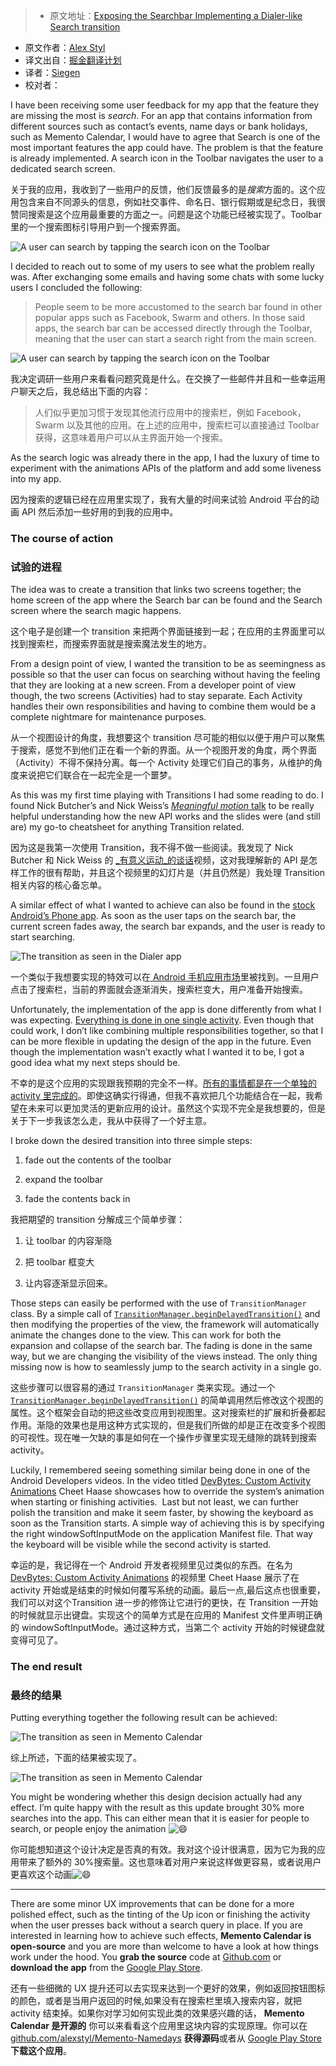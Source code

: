 > * 原文地址：[Exposing the Searchbar Implementing a Dialer-like Search transition](https://medium.com/@alexstyl/https-medium-com-alexstyl-animating-the-toolbar-7a8f1aab39dd#.waucttqbf)
* 原文作者：[Alex Styl](https://medium.com/@alexstyl)
* 译文出自：[掘金翻译计划](https://github.com/xitu/gold-miner)
* 译者：[Siegen](https://github.com/siegeout)
* 校对者：

I have been receiving some user feedback for my app that the feature they are missing the most is _search_. For an app that contains information from different sources such as contact’s events, name days or bank holidays, such as Memento Calendar, I would have to agree that Search is one of the most important features the app could have. The problem is that the feature is already implemented. A search icon in the Toolbar navigates the user to a dedicated search screen.

关于我的应用，我收到了一些用户的反馈，他们反馈最多的是*搜索*方面的。这个应用包含来自不同源头的信息，例如社交事件、命名日、银行假期或是纪念日，我很赞同搜索是这个应用最重要的方面之一。问题是这个功能已经被实现了。Toolbar 里的一个搜索图标引导用户到一个搜索界面。

![A user can search by tapping the search icon on the Toolbar](https://raw.githubusercontent.com/alexstyl/alexstyl.github.io/master/images/animating-the-toolbar/search_toolbar.png)

I decided to reach out to some of my users to see what the problem really was. After exchanging some emails and having some chats with some lucky users I concluded the following:

> People seem to be more accustomed to the search bar found in other popular apps such as Facebook, Swarm and others. In those said apps, the search bar can be accessed directly through the Toolbar, meaning that the user can start a search right from the main screen.

![A user can search by tapping the search icon on the Toolbar](https://raw.githubusercontent.com/alexstyl/alexstyl.github.io/master/images/animating-the-toolbar/search_toolbar.png)


我决定调研一些用户来看看问题究竟是什么。在交换了一些邮件并且和一些幸运用户聊天之后，我总结出下面的内容：

> 人们似乎更加习惯于发现其他流行应用中的搜索栏，例如 Facebook，Swarm 以及其他的应用。在上述的应用中，搜索栏可以直接通过 Toolbar 获得，这意味着用户可以从主界面开始一个搜索。


As the search logic was already there in the app, I had the luxury of time to experiment with the animations APIs of the platform and add some liveness into my app.

因为搜索的逻辑已经在应用里实现了，我有大量的时间来试验 Android 平台的动画 API 然后添加一些好用的到我的应用中。

### The course of action

### 试验的进程

The idea was to create a transition that links two screens together; the home screen of the app where the Search bar can be found and the Search screen where the search magic happens.

这个电子是创建一个 transition 来把两个界面链接到一起；在应用的主界面里可以找到搜索栏，而搜索界面就是搜索魔法发生的地方。


From a design point of view, I wanted the transition to be as seemingness as possible so that the user can focus on searching without having the feeling that they are looking at a new screen. From a developer point of view though, the two screens (Activities) had to stay separate. Each Activity handles their own responsibilities and having to combine them would be a complete nightmare for maintenance purposes.

从一个视图设计的角度，我想要这个 transition 尽可能的相似以便于用户可以聚焦于搜索，感觉不到他们正在看一个新的界面。从一个视图开发的角度，两个界面（Activity）不得不保持分离。每一个 Activity 处理它们自己的事务，从维护的角度来说把它们联合在一起完全是一个噩梦。

As this was my first time playing with Transitions I had some reading to do. I found Nick Butcher’s and Nick Weiss’s [_Meaningful motion_ talk](https://skillsmatter.com/skillscasts/6798-meaningful-motion) to be really helpful understanding how the new API works and the slides were (and still are) my go-to cheatsheet for anything Transition related.

因为这是我第一次使用 Transition，我不得不做一些阅读。我发现了 Nick Butcher 和 Nick Weiss 的
[_有意义运动_的谈话](https://skillsmatter.com/skillscasts/6798-meaningful-motion)视频，这对我理解新的 API 是怎样工作的很有帮助，并且这个视频里的幻灯片是（并且仍然是）我处理 Transition 相关内容的核心备忘单。


A similar effect of what I wanted to achieve can also be found in the [stock Android’s Phone app](https://play.google.com/store/apps/details?id=com.google.android.dialer). As soon as the user taps on the search bar, the current screen fades away, the search bar expands, and the user is ready to start searching.

![The transition as seen in the Dialer app](https://raw.githubusercontent.com/alexstyl/alexstyl.github.io/master/images/animating-the-toolbar/dialer.gif)

一个类似于我想要实现的特效可以在[ Android 手机应用市场](https://play.google.com/store/apps/details?id=com.google.android.dialer)里被找到。一旦用户点击了搜索栏，当前的界面就会逐渐消失，搜索栏变大，用户准备开始搜索。

Unfortunately, the implementation of the app is done differently from what I was expecting. [Everything is done in one single activity](http://grepcode.com/file/repository.grepcode.com/java/ext/com.google.android/android-apps/5.1.0_r1/com/android/dialer/DialtactsActivity.java). Even though that could work, I don’t like combining multiple responsibilities together, so that I can be more flexible in updating the design of the app in the future. Even though the implementation wasn’t exactly what I wanted it to be, I got a good idea what my next steps should be.

不幸的是这个应用的实现跟我预期的完全不一样。[所有的事情都是在一个单独的 activity 里完成的](http://grepcode.com/file/repository.grepcode.com/java/ext/com.google.android/android-apps/5.1.0_r1/com/android/dialer/DialtactsActivity.java)。即使这确实行得通，但我不喜欢把几个功能结合在一起，我希望在未来可以更加灵活的更新应用的设计。虽然这个实现不完全是我想要的，但是关于下一步我该怎么走，我从中获得了一个好主意。

I broke down the desired transition into three simple steps:

1) fade out the contents of the toolbar

2) expand the toolbar

3) fade the contents back in

我把期望的 transition 分解成三个简单步骤：

1) 让 toolbar 的内容渐隐

2) 把 toolbar 框变大

3) 让内容逐渐显示回来。


Those steps can easily be performed with the use of `TransitionManager` class. By a simple call of [`TransitionManager.beginDelayedTransition()`](http://alexstyl.com/exposing-the-searchbar/) and then modifying the properties of the view, the framework will automatically animate the changes done to the view. This can work for both the expansion and collapse of the search bar. The fading is done in the same way, but we are changing the visibility of the views instead. The only thing missing now is how to seamlessly jump to the search activity in a single go.

这些步骤可以很容易的通过 `TransitionManager` 类来实现。通过一个 [`TransitionManager.beginDelayedTransition()`](http://alexstyl.com/exposing-the-searchbar/) 的简单调用然后修改这个视图的属性。这个框架会自动的把这些改变应用到视图里。这对搜索栏的扩展和折叠都起作用。渐隐的效果也是用这种方式实现的，但是我们所做的却是正在改变多个视图的可视性。现在唯一欠缺的事是如何在一个操作步骤里实现无缝隙的跳转到搜索 activity。

Luckily, I remembered seeing something similar being done in one of the Android Developers videos. In the video titled [DevBytes: Custom Activity Animations](https://www.youtube.com/watch?v=CPxkoe2MraA) Cheet Haase showcases how to override the system’s animation when starting or finishing activities.  Last but not least, we can further polish the transition and make it seem faster, by showing the keyboard as soon as the Transition starts. A simple way of achieving this is by specifying the right windowSoftInputMode on the application Manifest file. That way the keyboard will be visible while the second activity is started.

幸运的是，我记得在一个 Android 开发者视频里见过类似的东西。在名为 [DevBytes: Custom Activity Animations](https://www.youtube.com/watch?v=CPxkoe2MraA) 的视频里 Cheet Haase 展示了在 activity 开始或是结束的时候如何覆写系统的动画。最后一点,最后这点也很重要，我们可以对这个Transition 进一步的修饰让它进行的更快，在 Transition 一开始的时候就显示出键盘。实现这个的简单方式是在应用的 Manifest 文件里声明正确的 windowSoftInputMode。通过这种方式，当第二个 activity 开始的时候键盘就变得可见了。

### The end result
### 最终的结果


Putting everything together the following result can be achieved:

![The transition as seen in Memento Calendar](https://raw.githubusercontent.com/alexstyl/alexstyl.github.io/master/images/animating-the-toolbar/memento.gif)

综上所述，下面的结果被实现了。

![The transition as seen in Memento Calendar](https://raw.githubusercontent.com/alexstyl/alexstyl.github.io/master/images/animating-the-toolbar/memento.gif)

You might be wondering whether this design decision actually had any effect. I’m quite happy with the result as this update brought 30% more searches into the app. This can either mean that it is easier for people to search, or people enjoy the animation ![😄](https://linmi.cc/wp-content/themes/bokeh/images/emoji/1f604.png)

你可能想知道这个设计决定是否真的有效。我对这个设计很满意，因为它为我的应用带来了额外的 30%搜索量。这也意味着对用户来说这样做更容易，或者说用户更喜欢这个动画![😄](https://linmi.cc/wp-content/themes/bokeh/images/emoji/1f604.png)

* * *

There are some minor UX improvements that can be done for a more polished effect, such as the tinting of the Up icon or finishing the activity when the user presses back without a search query in place. If you are interested in learning how to achieve such effects, **Memento Calendar is open-source** and you are more than welcome to have a look at how things work under the hood. You **grab the source** code at [Github.com](https://github.com/alexstyl/Memento-Namedays) or **download the app** from the [Google Play Store](http://alexstyl.com/exposing-the-searchbar/play.google.com/store/apps/details?id=com.alexstyl.specialdates).

还有一些细微的 UX 提升还可以去实现来达到一个更好的效果，例如返回按钮图标的颜色，或者是当用户返回的时候,如果没有在搜索栏里填入搜索内容，就把 activity 结束掉。如果你对学习如何实现此类的效果感兴趣的话， **Memento Calendar 是开源的** 你可以来看看这个应用里这块内容的实现原理。你可以在 [github.com/alexstyl/Memento-Namedays](https://github.com/alexstyl/Memento-Namedays) **获得源码**或者从 [Google Play Store](http://alexstyl.com/exposing-the-searchbar/play.google.com/store/apps/details?id=com.alexstyl.specialdates) **下载这个应用**。
